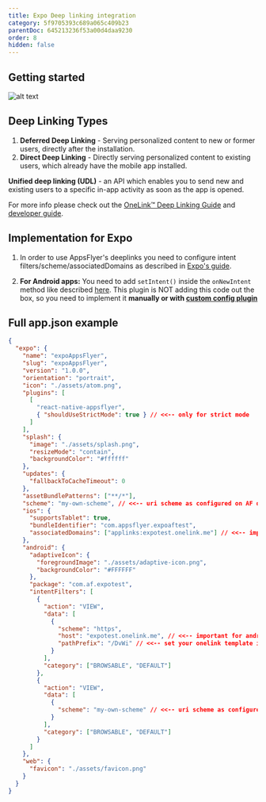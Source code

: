 ```yaml
---
title: Expo Deep linking integration
category: 5f9705393c689a065c409b23
parentDoc: 645213236f53a00d4daa9230
order: 8
hidden: false
---
```


## Getting started

![alt text](https://massets.appsflyer.com/wp-content/uploads/2018/03/21101417/app-installed-Recovered.png)

## Deep Linking Types

1. **Deferred Deep Linking** - Serving personalized content to new or former users, directly after the installation.
2. **Direct Deep Linking** - Directly serving personalized content to existing users, which already have the mobile app installed.

**Unified deep linking (UDL)** - an API which enables you to send new and existing users to a specific in-app activity as soon as the app is opened.

For more info please check out the [OneLink™ Deep Linking Guide](https://support.appsflyer.com/hc/en-us/articles/208874366-OneLink-Deep-Linking-Guide#Intro) and [developer guide](https://dev.appsflyer.com/hc/docs/dl_getting_started).

## Implementation for Expo

1. In order to use AppsFlyer's deeplinks you need to configure intent filters/scheme/associatedDomains as described in [Expo's guide](https://docs.expo.dev/guides/linking/#universal-links-on-ios).

2. **For Android apps:** You need to add `setIntent()` inside the `onNewIntent` method like described [here](RN_DeepLinkIntegrate.md#android-deeplink-setup). This plugin is NOT adding this code out the box, so you need to implement it **manually or with [custom config plugin](https://docs.expo.dev/modules/config-plugin-and-native-module-tutorial/#4-creating-a-new-config-plugin)**

## Full app.json example

```json
{
  "expo": {
    "name": "expoAppsFlyer",
    "slug": "expoAppsFlyer",
    "version": "1.0.0",
    "orientation": "portrait",
    "icon": "./assets/atom.png",
    "plugins": [
      [
        "react-native-appsflyer",
        { "shouldUseStrictMode": true } // <<-- only for strict mode
      ]
    ],
    "splash": {
      "image": "./assets/splash.png",
      "resizeMode": "contain",
      "backgroundColor": "#ffffff"
    },
    "updates": {
      "fallbackToCacheTimeout": 0
    },
    "assetBundlePatterns": ["**/*"],
    "scheme": "my-own-scheme", // <<-- uri scheme as configured on AF dashboard
    "ios": {
      "supportsTablet": true,
      "bundleIdentifier": "com.appsflyer.expoaftest",
      "associatedDomains": ["applinks:expotest.onelink.me"] // <<-- important in order to use universal links
    },
    "android": {
      "adaptiveIcon": {
        "foregroundImage": "./assets/adaptive-icon.png",
        "backgroundColor": "#FFFFFF"
      },
      "package": "com.af.expotest",
      "intentFilters": [
        {
          "action": "VIEW",
          "data": [
            {
              "scheme": "https",
              "host": "expotest.onelink.me", // <<-- important for android App Links
              "pathPrefix": "/DvWi" // <<-- set your onelink template id
            }
          ],
          "category": ["BROWSABLE", "DEFAULT"]
        },
        {
          "action": "VIEW",
          "data": [
            {
              "scheme": "my-own-scheme" // <<-- uri scheme as configured on AF dashboard
            }
          ],
          "category": ["BROWSABLE", "DEFAULT"]
        }
      ]
    },
    "web": {
      "favicon": "./assets/favicon.png"
    }
  }
}
```
